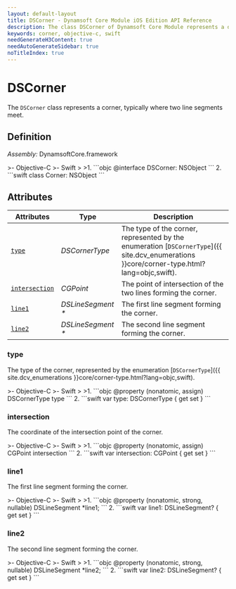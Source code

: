 ```yaml
---
layout: default-layout
title: DSCorner - Dynamsoft Core Module iOS Edition API Reference
description: The class DSCorner of Dynamsoft Core Module represents a detected corner, which consists of an intersection and two lines.
keywords: corner, objective-c, swift
needGenerateH3Content: true
needAutoGenerateSidebar: true
noTitleIndex: true
---
```


# DSCorner

The `DSCorner` class represents a corner, typically where two line segments meet.

## Definition

*Assembly:* DynamsoftCore.framework

<div class="sample-code-prefix"></div>
>- Objective-C
>- Swift
>
>1. 
```objc
@interface DSCorner: NSObject
```
2. 
```swift
class Corner: NSObject
```

## Attributes

| Attributes | Type | Description |
| ---------- | ---- | ----------- |
| [`type`](#type) | *DSCornerType* | The type of the corner, represented by the enumeration [`DSCornerType`]({{ site.dcv_enumerations }}core/corner-type.html?lang=objc,swift). |
| [`intersection`](#intersection) | *CGPoint* | The point of intersection of the two lines forming the corner. |
| [`line1`](#line1) | *DSLineSegment \** | The first line segment forming the corner. |
| [`line2`](#line2) | *DSLineSegment \** | The second line segment forming the corner. |

### type

The type of the corner, represented by the enumeration [`DSCornerType`]({{ site.dcv_enumerations }}core/corner-type.html?lang=objc,swift).

<div class="sample-code-prefix"></div>
>- Objective-C
>- Swift
>
>1. 
```objc
@property (nonatomic, assign) DSCornerType type
```
2. 
```swift
var type: DSCornerType { get set }
```

### intersection

The coordinate of the intersection point of the corner.

<div class="sample-code-prefix"></div>
>- Objective-C
>- Swift
>
>1. 
```objc
@property (nonatomic, assign) CGPoint intersection
```
2. 
```swift
var intersection: CGPoint { get set }
```

### line1

The first line segment forming the corner.

<div class="sample-code-prefix"></div>
>- Objective-C
>- Swift
>
>1. 
```objc
@property (nonatomic, strong, nullable) DSLineSegment *line1;
```
2. 
```swift
var line1: DSLineSegment? { get set }
```

### line2

The second line segment forming the corner.

<div class="sample-code-prefix"></div>
>- Objective-C
>- Swift
>
>1. 
```objc
@property (nonatomic, strong, nullable) DSLineSegment *line2;
```
2. 
```swift
var line2: DSLineSegment? { get set }
```
